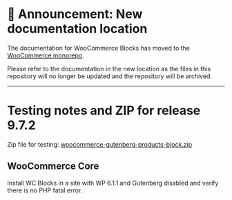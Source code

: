 # 📣 Announcement: New documentation location

The documentation for WooCommerce Blocks has moved to the [WooCommerce monorepo](https://github.com/woocommerce/woocommerce/tree/trunk/plugins/woocommerce-blocks/docs/).

Please refer to the documentation in the new location as the files in this repository will no longer be updated and the repository will be archived.

---

# Testing notes and ZIP for release 9.7.2

Zip file for testing: [woocommerce-gutenberg-products-block.zip](https://github.com/woocommerce/woocommerce-blocks/files/10881589/woocommerce-gutenberg-products-block.zip)

## WooCommerce Core

Install WC Blocks in a site with WP 6.1.1 and Gutenberg disabled and verify there is no PHP fatal error.
